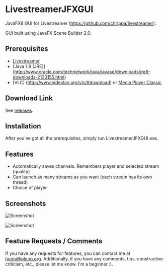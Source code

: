 LivestreamerJFXGUI
==================

JavaFX8 GUI for Livestreamer (https://github.com/chrippa/livestreamer).

GUI built using JavaFX Scene Builder 2.0.

Prerequisites
-------------

* [Livestreamer](https://github.com/chrippa/livestreamer/releases)
* [Java 1.8 (JRE)] (http://www.oracle.com/technetwork/java/javase/downloads/jre8-downloads-2133155.html)
* [VLC] (http://www.videolan.org/vlc/#download) or [Media Player Classic](http://mpc-hc.org/downloads/)

Download Link
-------------

See [releases](https://github.com/Plonq/LivestreamerJFXGUI/releases).

Installation
------------

After you've got all the prerequisites, simply run LivestreamerJFXGUI.exe.

Features
--------

* Automatically saves channels. Remembers player and selected stream (quality)
* Can launch as many streams as you want (each stream has its own thread)
* Choice of player

Screenshots
-----------

![Screenshot](http://plonq.org/up/53f2f1877945c.png)

![Screenshot](http://plonq.org/up/53f2f1212d6cf.png)

Feature Requests / Comments
---------------------------

If you have any requests for features, you can contact me at huoni@plonq.org.
Additionally, if you have any comments, tips, constructive criticism, etc., please let me know. I'm a beginner :).
